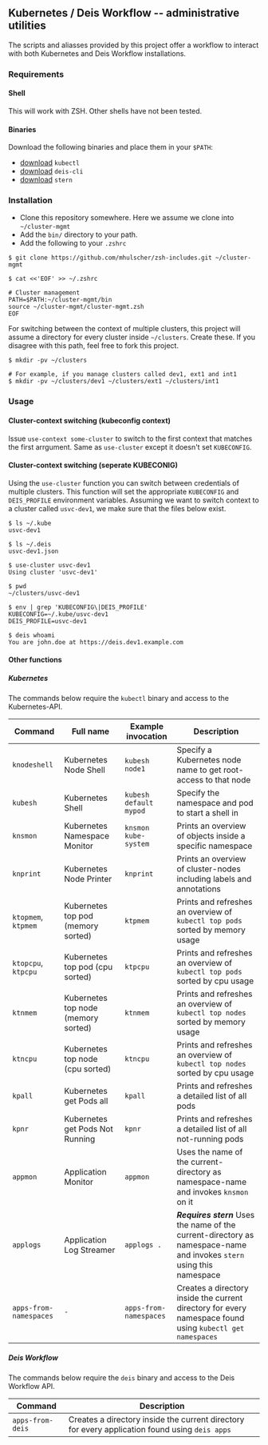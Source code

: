## Kubernetes / Deis Workflow -- administrative utilities

The scripts and aliasses provided by this project offer a workflow to interact
with both Kubernetes and Deis Workflow installations.

### Requirements

#### Shell

This will work with ZSH. Other shells have not been tested.

#### Binaries

Download the following binaries and place them in your `$PATH`:

* [download](https://coreos.com/kubernetes/docs/latest/configure-kubectl.html#download-the-kubectl-executable) `kubectl`
* [download](https://deis.com/docs/workflow/quickstart/install-cli-tools/) `deis-cli`
* [download](https://github.com/wercker/stern/releases) `stern`

### Installation


* Clone this repository somewhere. Here we assume we clone into `~/cluster-mgmt`
* Add the `bin/` directory to your path.
* Add the following to your `.zshrc`

```
$ git clone https://github.com/mhulscher/zsh-includes.git ~/cluster-mgmt

$ cat <<'EOF' >> ~/.zshrc

# Cluster management
PATH=$PATH:~/cluster-mgmt/bin
source ~/cluster-mgmt/cluster-mgmt.zsh
EOF
```

For switching between the context of multiple clusters, this project will assume a directory for every cluster inside `~/clusters`. Create these. If you disagree with this path, feel free to fork this project.

```
$ mkdir -pv ~/clusters

# For example, if you manage clusters called dev1, ext1 and int1
$ mkdir -pv ~/clusters/dev1 ~/clusters/ext1 ~/clusters/int1
```

### Usage

#### Cluster-context switching (kubeconfig context)

Issue `use-context some-cluster` to switch to the first context that matches the first  arrgument.
Same as `use-cluster` except it doesn't set `KUBECONFIG`.

#### Cluster-context switching (seperate KUBECONIG)

Using the `use-cluster` function you can switch between credentials of multiple clusters. This function will set the appropriate `KUBECONFIG` and `DEIS_PROFILE` environment variables. Assuming we want to switch context to a cluster called `usvc-dev1`, we make sure that the files below exist.

```
$ ls ~/.kube
usvc-dev1

$ ls ~/.deis
usvc-dev1.json

$ use-cluster usvc-dev1
Using cluster 'usvc-dev1'

$ pwd
~/clusters/usvc-dev1

$ env | grep 'KUBECONFIG\|DEIS_PROFILE'
KUBECONFIG=~/.kube/usvc-dev1
DEIS_PROFILE=usvc-dev1

$ deis whoami
You are john.doe at https://deis.dev1.example.com
```

#### Other functions

##### Kubernetes

The commands below require the `kubectl` binary and access to the Kubernetes-API.

|Command|Full name|Example invocation|Description
|---|---|---|---
|`knodeshell`|Kubernetes Node Shell|`kubesh node1`|Specify a Kubernetes node name to get root-access to that node
|`kubesh`|Kubernetes Shell|`kubesh default mypod`|Specify the namespace and pod to start a shell in
|`knsmon`|Kubernetes Namespace Monitor|`knsmon kube-system`|Prints an overview of objects inside a specific namespace
|`knprint`|Kubernetes Node Printer|`knprint`|Prints an overview of cluster-nodes including labels and annotations
|`ktopmem`, `ktpmem`|Kubernetes top pod (memory sorted)|`ktpmem`|Prints and refreshes an overview of `kubectl top pods` sorted by memory usage
|`ktopcpu`, `ktpcpu`|Kubernetes top pod (cpu sorted)|`ktpcpu`|Prints and refreshes an overview of `kubectl top pods` sorted by cpu usage
|`ktnmem`|Kubernetes top node (memory sorted)|`ktnmem`|Prints and refreshes an overview of `kubectl top nodes` sorted by memory usage
|`ktncpu`|Kubernetes top node (cpu sorted)|`ktncpu`|Prints and refreshes an overview of `kubectl top nodes` sorted by cpu usage
|`kpall`|Kubernetes get Pods all|`kpall`|Prints and refreshes a detailed list of all pods
|`kpnr`|Kubernetes get Pods Not Running|`kpnr`|Prints and refreshes a detailed list of all not-running pods
|`appmon`|Application Monitor|`appmon`|Uses the name of the current-directory as namespace-name and invokes `knsmon` on it
|`applogs`|Application Log Streamer|`applogs .`|***Requires stern*** Uses the name of the current-directory as namespace-name and invokes `stern` using this namespace
|`apps-from-namespaces`|`-`|`apps-from-namespaces`|Creates a directory inside the current directory for every namespace found using `kubectl get namespaces`

##### Deis Workflow

The commands below require the `deis` binary and access to the Deis Workflow API.

|Command|Description
|---|---
|`apps-from-deis`|Creates a directory inside the current directory for every application found using `deis apps`
